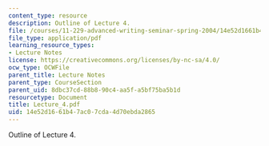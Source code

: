 ```yaml
---
content_type: resource
description: Outline of Lecture 4.
file: /courses/11-229-advanced-writing-seminar-spring-2004/14e52d1661b47ac07cda4d70ebda2865_Lecture_4.pdf
file_type: application/pdf
learning_resource_types:
- Lecture Notes
license: https://creativecommons.org/licenses/by-nc-sa/4.0/
ocw_type: OCWFile
parent_title: Lecture Notes
parent_type: CourseSection
parent_uid: 8dbc37cd-88b8-90c4-aa5f-a5bf75ba5b1d
resourcetype: Document
title: Lecture_4.pdf
uid: 14e52d16-61b4-7ac0-7cda-4d70ebda2865
---
```

Outline of Lecture 4.
